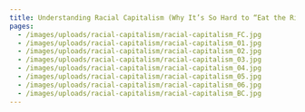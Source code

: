 ```yaml
---
title: Understanding Racial Capitalism (Why It’s So Hard to “Eat the Rich”)
pages:
  - /images/uploads/racial-capitalism/racial-capitalism_FC.jpg
  - /images/uploads/racial-capitalism/racial-capitalism_01.jpg
  - /images/uploads/racial-capitalism/racial-capitalism_02.jpg
  - /images/uploads/racial-capitalism/racial-capitalism_03.jpg
  - /images/uploads/racial-capitalism/racial-capitalism_04.jpg
  - /images/uploads/racial-capitalism/racial-capitalism_05.jpg
  - /images/uploads/racial-capitalism/racial-capitalism_06.jpg
  - /images/uploads/racial-capitalism/racial-capitalism_BC.jpg
---
```

